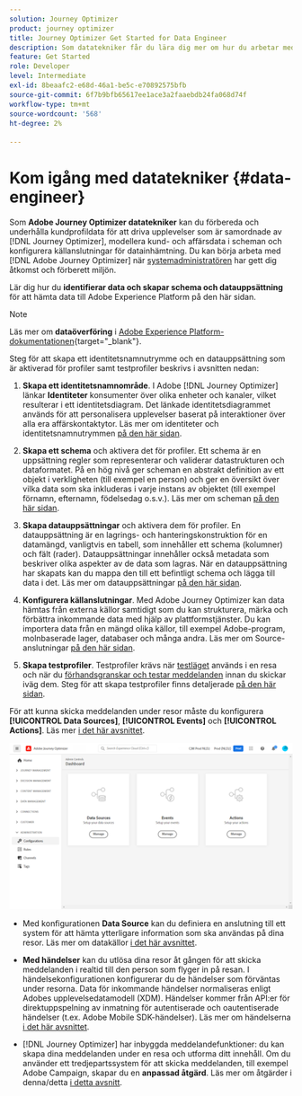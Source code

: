 ```yaml
---
solution: Journey Optimizer
product: journey optimizer
title: Journey Optimizer Get Started for Data Engineer
description: Som datatekniker får du lära dig mer om hur du arbetar med Journey Optimizer
feature: Get Started
role: Developer
level: Intermediate
exl-id: 8beaafc2-e68d-46a1-be5c-e70892575bfb
source-git-commit: 6f7b9bfb65617ee1ace3a2faaebdb24fa068d74f
workflow-type: tm+mt
source-wordcount: '568'
ht-degree: 2%

---
```


# Kom igång med datatekniker {#data-engineer}

Som **Adobe Journey Optimizer datatekniker** kan du förbereda och underhålla kundprofildata för att driva upplevelser som är samordnade av [!DNL Journey Optimizer], modellera kund- och affärsdata i scheman och konfigurera källanslutningar för datainhämtning. Du kan börja arbeta med [!DNL Adobe Journey Optimizer] när [systemadministratören](administrator.md) har gett dig åtkomst och förberett miljön.


Lär dig hur du **identifierar data och skapar schema och datauppsättning** för att hämta data till Adobe Experience Platform på den här sidan.

>[!NOTE]
>
>Läs mer om **dataöverföring** i [Adobe Experience Platform-dokumentationen](https://experienceleague.adobe.com/docs/experience-platform/ingestion/home.html?lang=sv-SE){target="_blank"}.

Steg för att skapa ett identitetsnamnutrymme och en datauppsättning som är aktiverad för profiler samt testprofiler beskrivs i avsnitten nedan:

1. **Skapa ett identitetsnamnområde**. I Adobe [!DNL Journey Optimizer] länkar **Identiteter** konsumenter över olika enheter och kanaler, vilket resulterar i ett identitetsdiagram. Det länkade identitetsdiagrammet används för att personalisera upplevelser baserat på interaktioner över alla era affärskontaktytor.  Läs mer om identiteter och identitetsnamnutrymmen [på den här sidan](../../audience/get-started-identity.md).

1. **Skapa ett schema** och aktivera det för profiler. Ett schema är en uppsättning regler som representerar och validerar datastrukturen och dataformatet. På en hög nivå ger scheman en abstrakt definition av ett objekt i verkligheten (till exempel en person) och ger en översikt över vilka data som ska inkluderas i varje instans av objektet (till exempel förnamn, efternamn, födelsedag o.s.v.).  Läs mer om scheman [på den här sidan](../../data/get-started-schemas.md).

1. **Skapa datauppsättningar** och aktivera dem för profiler. En datauppsättning är en lagrings- och hanteringskonstruktion för en datamängd, vanligtvis en tabell, som innehåller ett schema (kolumner) och fält (rader). Datauppsättningar innehåller också metadata som beskriver olika aspekter av de data som lagras. När en datauppsättning har skapats kan du mappa den till ett befintligt schema och lägga till data i det. Läs mer om datauppsättningar [på den här sidan](../../data/get-started-datasets.md).

1. **Konfigurera källanslutningar**. Med Adobe Journey Optimizer kan data hämtas från externa källor samtidigt som du kan strukturera, märka och förbättra inkommande data med hjälp av plattformstjänster. Du kan importera data från en mängd olika källor, till exempel Adobe-program, molnbaserade lager, databaser och många andra. Läs mer om Source-anslutningar [på den här sidan](../get-started-sources.md).

1. **Skapa testprofiler**. Testprofiler krävs när [testläget](../../building-journeys/testing-the-journey.md) används i en resa och när du [förhandsgranskar och testar meddelanden](../../content-management/preview-test.md) innan du skickar iväg dem. Steg för att skapa testprofiler finns detaljerade [på den här sidan](../../audience/creating-test-profiles.md).


För att kunna skicka meddelanden under resor måste du konfigurera **[!UICONTROL Data Sources]**, **[!UICONTROL Events]** och **[!UICONTROL Actions]**. Läs mer [i det här avsnittet](../../configuration/about-data-sources-events-actions.md).

![](../assets/admin-menu.png)

* Med konfigurationen **Data Source** kan du definiera en anslutning till ett system för att hämta ytterligare information som ska användas på dina resor. Läs mer om datakällor [i det här avsnittet](../../datasource/about-data-sources.md).

* **Med händelser** kan du utlösa dina resor åt gången för att skicka meddelanden i realtid till den person som flyger in på resan. I händelsekonfigurationen konfigurerar du de händelser som förväntas under resorna. Data för inkommande händelser normaliseras enligt Adobes upplevelsedatamodell (XDM). Händelser kommer från API:er för direktuppspelning av inmatning för autentiserade och oautentiserade händelser (t.ex. Adobe Mobile SDK-händelser). Läs mer om händelserna [i det här avsnittet](../../event/about-events.md).

* [!DNL Journey Optimizer] har inbyggda meddelandefunktioner: du kan skapa dina meddelanden under en resa och utforma ditt innehåll. Om du använder ett tredjepartssystem för att skicka meddelanden, till exempel Adobe Campaign, skapar du en **anpassad åtgärd**. Läs mer om åtgärder i denna/detta [i detta avsnitt](../../action/action.md).
